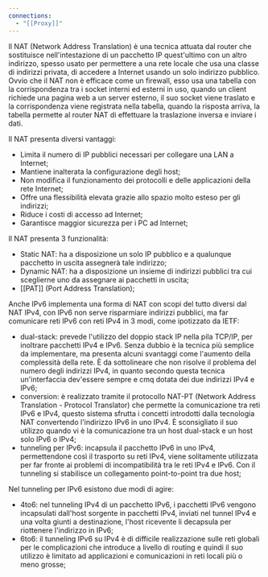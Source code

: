 ```yaml
---
connections:
  - "[[Proxy]]"
---
```

Il NAT (Network Address Translation) è una tecnica attuata dal router che sostituisce nell'intestazione di un pacchetto IP quest'ultimo con un altro indirizzo, spesso usato per permettere a una rete locale che usa una classe di indirizzi privata, di accedere a Internet usando un solo indirizzo pubblico. Ovvio che il NAT non è efficace come un firewall, esso usa una tabella con la corrispondenza tra i socket interni ed esterni in uso, quando un client richiede una pagina web a un server esterno, il  suo socket viene traslato e la corrispondenza viene registrata nella tabella, quando la risposta arriva, la tabella permette al router NAT di effettuare la traslazione inversa e inviare i dati.

Il NAT presenta diversi vantaggi:
- Limita il numero di IP pubblici necessari per collegare una LAN a Internet;
- Mantiene inalterata la configurazione degli host;
- Non modifica il funzionamento dei protocolli e delle applicazioni della rete Internet;
- Offre una flessibilità elevata grazie allo spazio molto esteso per gli indirizzi;
- Riduce i costi di accesso ad Internet;
- Garantisce maggior sicurezza per i PC ad Internet;

 Il NAT presenta 3 funzionalità:
 - Static NAT: ha a disposizione un solo IP pubblico e a qualunque pacchetto in uscita assegnerà tale indirizzo;
 - Dynamic NAT:  ha a disposizione un insieme di indirizzi pubblici tra cui sceglierne uno da assegnare ai pacchetti in uscita;
 - [[PAT]] (Port Address Translation);

Anche IPv6 implementa una forma di NAT con scopi del tutto diversi dal NAT IPv4, con IPv6 non serve risparmiare indirizzi pubblici, ma far comunicare reti IPv6 con reti IPv4 in 3 modi, come ipotizzato da IETF:
- dual-stack: prevede l'utilizzo del doppio stack IP nella pila TCP/IP, per inoltrare pacchetti IPv4 e IPv6. Senza dubbio è la tecnica più semplice da implementare, ma presenta alcuni svantaggi come l'aumento della complessità della rete. È da sottolineare che non risolve il problema del numero degli indirizzi IPv4, in quanto secondo questa tecnica un'interfaccia dev'essere sempre e cmq dotata dei due indirizzi IPv4 e IPv6;
- conversion: è realizzato tramite il protocollo NAT-PT (Network Address Translation - Protocol Translator) che permette la comunicazione tra reti IPv6 e IPv4, questo sistema sfrutta i concetti introdotti dalla tecnologia NAT convertendo l'indirizzo IPv6 in uno IPv4. È sconsigliato il suo utilizzo quando vi è la comunicazione tra un host dual-stack  e un host solo IPv6 o IPv4;
- tunneling per IPv6: incapsula il pacchetto IPv6 in uno IPv4, permettendone così il trasporto su reti IPv4, viene solitamente utilizzata per far fronte ai problemi di incompatibilità  tra le reti IPv4 e IPv6. Con il tunneling si stabilisce un collegamento point-to-point tra due host;

Nel tunneling per IPv6 esistono due modi di agire:
- 4to6: nel tunneling IPv4 di un pacchetto IPv6, i pacchetti IPv6 vengono incapsulati dall'host sorgente in pacchetti IPv4, inviati nel tunnel IPv4 e una volta giunti a destinazione, l'host ricevente li decapsula per riottenere l'indirizzo in IPv6;
- 6to6: il tunneling IPv6 su IPv4 è di difficile realizzazione sulle reti globali per le complicazioni che introduce a livello di routing e quindi il suo utilizzo è limitato ad applicazioni e comunicazioni in reti locali più o meno grosse;